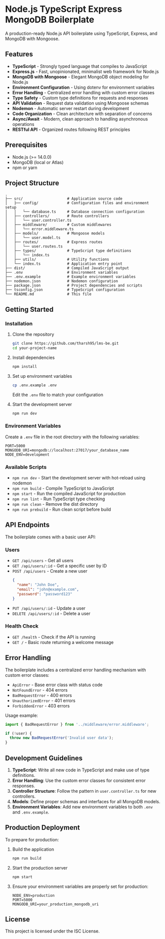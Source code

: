 # Node.js TypeScript Express MongoDB Boilerplate

A production-ready Node.js API boilerplate using TypeScript, Express, and MongoDB with Mongoose.

## Features

- **TypeScript** - Strongly typed language that compiles to JavaScript
- **Express.js** - Fast, unopinionated, minimalist web framework for Node.js
- **MongoDB with Mongoose** - Elegant MongoDB object modeling for Node.js
- **Environment Configuration** - Using dotenv for environment variables
- **Error Handling** - Centralized error handling with custom error classes
- **Type Safety** - Custom type definitions for requests and responses
- **API Validation** - Request data validation using Mongoose schemas
- **Nodemon** - Automatic server restart during development
- **Code Organization** - Clean architecture with separation of concerns
- **Async/Await** - Modern, clean approach to handling asynchronous operations
- **RESTful API** - Organized routes following REST principles

## Prerequisites

- Node.js (>= 14.0.0)
- MongoDB (local or Atlas)
- npm or yarn

## Project Structure

```
.
├── src/                    # Application source code
│   ├── config/             # Configuration files and environment setup
│   │   └── database.ts     # Database connection configuration
│   ├── controllers/        # Route controllers
│   │   └── user.controller.ts
│   ├── middleware/         # Custom middlewares
│   │   └── error.middleware.ts
│   ├── models/             # Mongoose models
│   │   └── user.model.ts
│   ├── routes/             # Express routes
│   │   └── user.routes.ts
│   ├── types/              # TypeScript type definitions
│   │   └── index.ts
│   ├── utils/              # Utility functions
│   └── index.ts            # Application entry point
├── dist/                   # Compiled JavaScript output
├── .env                    # Environment variables
├── .env.example            # Example environment variables
├── nodemon.json            # Nodemon configuration
├── package.json            # Project dependencies and scripts
├── tsconfig.json           # TypeScript configuration
└── README.md               # This file
```

## Getting Started

### Installation

1. Clone the repository
   ```bash
   git clone https://github.com/tharsh95/lms-be.git
   cd your-project-name
   ```

2. Install dependencies
   ```bash
   npm install
   ```

3. Set up environment variables
   ```bash
   cp .env.example .env
   ```
   Edit the `.env` file to match your configuration

4. Start the development server
   ```bash
   npm run dev
   ```

### Environment Variables

Create a `.env` file in the root directory with the following variables:

```
PORT=5000
MONGODB_URI=mongodb://localhost:27017/your_database_name
NODE_ENV=development
```

### Available Scripts

- `npm run dev` - Start the development server with hot-reload using nodemon
- `npm run build` - Compile TypeScript to JavaScript
- `npm start` - Run the compiled JavaScript for production
- `npm run lint` - Run TypeScript type checking
- `npm run clean` - Remove the dist directory
- `npm run prebuild` - Run clean script before build

## API Endpoints

The boilerplate comes with a basic user API:

### Users

- `GET /api/users` - Get all users
- `GET /api/users/:id` - Get a specific user by ID
- `POST /api/users` - Create a new user
  ```json
  {
    "name": "John Doe",
    "email": "john@example.com",
    "password": "password123"
  }
  ```
- `PUT /api/users/:id` - Update a user
- `DELETE /api/users/:id` - Delete a user

### Health Check

- `GET /health` - Check if the API is running
- `GET /` - Basic route returning a welcome message

## Error Handling

The boilerplate includes a centralized error handling mechanism with custom error classes:

- `ApiError` - Base error class with status code
- `NotFoundError` - 404 errors
- `BadRequestError` - 400 errors
- `UnauthorizedError` - 401 errors
- `ForbiddenError` - 403 errors

Usage example:

```typescript
import { BadRequestError } from '../middleware/error.middleware';

if (!user) {
  throw new BadRequestError('Invalid user data');
}
```

## Development Guidelines

1. **TypeScript**: Write all new code in TypeScript and make use of type definitions.
2. **Error Handling**: Use the custom error classes for consistent error responses.
3. **Controller Structure**: Follow the pattern in `user.controller.ts` for new controllers.
4. **Models**: Define proper schemas and interfaces for all MongoDB models.
5. **Environment Variables**: Add new environment variables to both `.env` and `.env.example`.

## Production Deployment

To prepare for production:

1. Build the application
   ```bash
   npm run build
   ```

2. Start the production server
   ```bash
   npm start
   ```

3. Ensure your environment variables are properly set for production:
   ```
   NODE_ENV=production
   PORT=5000
   MONGODB_URI=your_production_mongodb_uri
   ```

## License

This project is licensed under the ISC License. 
